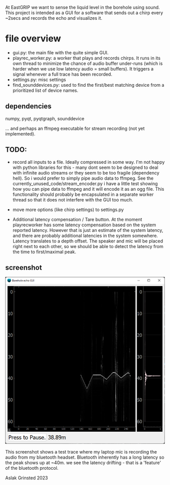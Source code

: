 
At EastGRIP we want to sense the liquid level in the borehole using sound. This project is intended as a GUI for a software that sends out a chirp every ~2secs and records the echo and visualizes it. 


# file overview

* gui.py: the main file with the quite simple GUI.
* playrec_worker.py: a worker that plays and records chirps. It runs in its own thread to minimize the chance of audio buffer under-runs (which is harder when we use low latency audio = small buffers). It triggers a signal whenever a full trace has been recorded.  
* settings.py: misc settings 
* find_sounddevices.py: used to find the first/best matching device from a prioritized list of device names. 



## dependencies
numpy, pyqt, pyqtgraph, sounddevice

... and perhaps an ffmpeg executable for stream recording (not yet implemented).



## TODO:

* record all inputs to a file. Ideally compressed in some way. I'm not happy with python libraries for this - many dont seem to be designed to deal with infinite audio streams or they seem to be too fragile (dependency hell). So i would prefer to simply pipe audio data to ffmpeg. See the currently_unused_code/stream_encoder.py i have a little test showing how you can pipe data to ffmpeg and it will encode it as an ogg file. This functionality should probably be encapsulated in a separate worker thread so that it does not interfere with the GUI too much. 
* move more options (like chirp settings) to settings.py
 
* Additional latency compensation / Tare button. At the moment playrecworker has some latency compensation based on the system reported latency. However that is just an estimate of the system latency, and there are probably additional latencies in the system somewhere. Latency translates to a depth offset. The speaker and mic will be placed right next to each other, so we should be able to detect the latency from the time to first/maximal peak. 




## screenshot
![Screenshot 2023-03-01](assets/screenshot_20230301.png)

This screenshot shows a test trace where my laptop mic is recording the audio from my bluetooth headset. Bluetooth inherently has a long latency so the peak shows up at ~40m. we see the latency drifting - that is a 'feature' of the bluetooth protocol. 



Aslak Grinsted 2023
